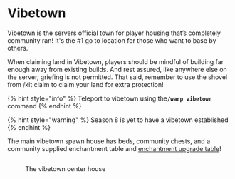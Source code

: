 # Vibetown

Vibetown is the servers official town for player housing that’s completely community ran! It's the #1 go to location for those who want to base by others.

When claiming land in Vibetown, players should be mindful of building far enough away from existing builds. And rest assured, like anywhere else on the server, griefing is not permitted. That said, remember to use the shovel from /kit claim to claim your land for extra protection!

{% hint style="info" %}
Teleport to vibetown using th&#x65;**`/warp vibetown`** command
{% endhint %}

{% hint style="warning" %}
Season 8 is yet to have a vibetown established
{% endhint %}

The main vibetown spawn house has beds, community chests, and a community supplied enchantment table and [enchantment upgrade table](tweak-list/enchantment-upgrade-tables.md)!

<figure><img src="../.gitbook/assets/2024-06-06_20.28.34.png" alt=""><figcaption><p>The vibetown center house</p></figcaption></figure>
